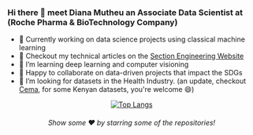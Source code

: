 ### Hi there 👋 meet **Diana Mutheu** an Associate  Data Scientist at (Roche Pharma & BioTechnology Company)

<!--
**bluemutheu/bluemutheu** is a ✨ _special_ ✨ repository because its `README.md` (this file) appears on your GitHub profile.

Here are some ideas to get you started:
-->

- 🔭 Currently working on data science projects using classical machine learning 
- 🌟 Checkout my technical articles on the [Section Engineering Website](https://www.section.io/engineering-education/authors/diana-mutheu/)
- 🌱 I’m learning deep learning and computer visioning
- 👯 Happy to collaborate on data-driven projects that impact the SDGs
- 🤔 I’m looking for datasets in the Health Industry. (an update, checkout [Cema](https://cema.africa/), for some Kenyan datasets, you're welcome 😄)
<div align="center">

[![Top Langs](https://github-readme-stats.vercel.app/api/top-langs/?username=bluemutheu&layout=compact&theme=tokyonight)]()

 ###### Show some ❤️ by starring some of the repositories!

</div>

<!--
[![My GitHub Language Stats](https://github-readme-stats.vercel.app/api/top-langs/?username=bluemutheu&langs_count=5&theme=tokyonight)]()
[![My GitHub Stats](https://github-readme-stats.vercel.app/api/?username=bluemutheu&count_private=true&theme=tokyonight&showicons=true)]()
- 💬 Ask me about anything, always willing to help
- ⚡ Fun fact: ...
- 📫 How to reach me: ...
- 😄 Pronouns: ...
-->
 

